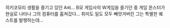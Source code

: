 히키코모리 생활을 즐기고 있던 A씨… B모 게임사의 W게임을 즐기던 중 
게임 몬스터가 현실로 나타나 그의 컴퓨터를 훔쳐갔다… 
취미도 일도 모두 빼앗겨버린 그는 특별한 퀘스트를 발행하는데…